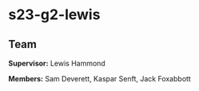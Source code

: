 # s23-g2-lewis

## Team

**Supervisor:** Lewis Hammond

**Members:** Sam Deverett, Kaspar Senft, Jack Foxabbott